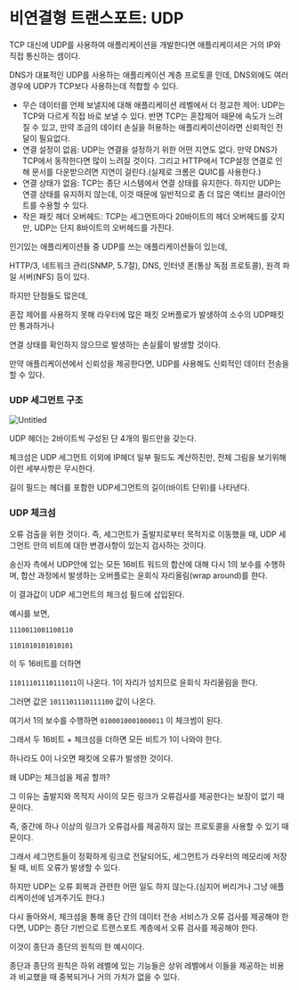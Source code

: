 # 비연결형 트랜스포트: UDP

TCP 대신에 UDP를 사용하여 애플리케이션을 개발한다면 애플리케이셔은 거의 IP와 직접 통신하는 셈이다.

DNS가 대표적인 UDP를 사용하는 애플리케이션 계층 프로토콜 인데, DNS외에도 여러 경우에 UDP가 TCP보다 사용하는데 적합할 수 있다.

- 무슨 데이터를 언제 보낼지에 대해 애플리케이션 레벨에서 더 정교한 제어: UDP는 TCP와 다르게 직접 바로 보낼 수 있다. 반면 TCP는 혼잡제어 때문에 속도가 느려질 수 있고, 만약 조금의 데이터 손실을 허용하는 애플리케이션이라면 신뢰적인 전달이 필요없다.
- 연결 설정이 없음: UDP는 연결을 설정하기 위한 어떤 지연도 없다. 만약 DNS가 TCP에서 동작한다면 많이 느려질 것이다. 그리고 HTTP에서 TCP설정 연결로 인해 문서를 다운받으려면 지연이 걸린다.(실제로 크롬은 QUIC를 사용한다.)
- 연결 상태가 없음: TCP는 종단 시스템에서 연결 상태를 유지한다. 하지만 UDP는 연결 상태를 유지하지 않는데, 이것 때문에 일반적으로 좀 더 많은 액티브 클라이언트를 수용할 수 있다.
- 작은 패킷 헤더 오버헤드: TCP는 세그먼트마다 20바이트의 헤더 오버헤드를 갖지만, UDP는 단지 8바이트의 오버헤드를 가진다.

인기있는 애플리케이션들 중 UDP를 쓰는 애플리케이션들이 있는데,

HTTP/3, 네트워크 관리(SNMP, 5.7절), DNS, 인터넷 폰(통상 독점 프로토콜), 원격 파일 서버(NFS) 등이 있다.

하지만 단점들도 많은데,

혼잡 제어를 사용하지 못해 라우터에 많은 패킷 오버플로가 발생하여 소수의 UDP패킷만 통과하거나

연결 상태를 확인하지 않으므로 발생하는 손실률이 발생할 것이다.

만약 애플리케이션에서 신뢰성을 제공한다면, UDP를 사용해도 신뢰적인 데이터 전송을 할 수 있다.

### UDP 세그먼트 구조

![Untitled](https://user-images.githubusercontent.com/86337233/211334784-c3a87f6f-85ca-414b-9c72-9b40e90bb5e1.png)

UDP 헤더는 2바이트씩 구성된 단 4개의 필드만을 갖는다.

체크섬은 UDP 세그먼트 이외에 IP헤더 일부 필드도 계산하진만, 전체 그림을 보기위해 이런 세부사항은 무시한다.

길이 필드는 헤더를 포함한 UDP세그먼트의 길이(바이트 단위)를 나타낸다.

### UDP 체크섬

오류 검출을 위한 것이다. 즉, 세그먼트가 출발지로부터 목적지로 이동했을 때, UDP 세그먼트 안의 비트에 대한 변경사항이 있는지 검사하는 것이다.

송신자 측에서 UDP안에 있는 모든 16비트 워드의 합산에 대해 다시 1의 보수를 수행하며, 합산 과정에서 발생하는 오버플로는 윤회식 자리올림(wrap around)를 한다.

이 결과값이 UDP 세그먼트의 체크섬 필드에 삽입된다.

예시를 보면,

`1110011001100110`

`1101010101010101`

이 두 16비트를 더하면

`11011101110111011`이 나온다. 1이 자리가 넘치므로 윤회식 자리올림을 한다.

그러면 값은 `1011101110111100` 값이 나온다.

여기서 1의 보수를 수행하면 `0100010001000011` 이 체크썸이 된다.

그래서 두 16비트 + 체크섬을 더하면 모든 비트가 1이 나와야 한다.

하나라도 0이 나오면 패킷에 오류가 발생한 것이다.

왜 UDP는 체크섬을 제공 할까?

그 이유는 출발지와 목적지 사이의 모든 링크가 오류검사를 제공한다는 보장이 없기 때문이다.

즉, 중간에 하나 이상의 링크가 오류검사를 제공하지 않는 프로토콜을 사용할 수 있기 때문이다.

그래서 세그먼트들이 정확하게 링크로 전달되어도, 세그먼트가 라우터의 메모리에 저장될 때, 비트 오류가 발생할 수 있다.

하지만 UDP는 오류 회복과 관련한 어떤 일도 하지 않는다.(심지어 버리거나 그냥 애플리케이션에 넘겨주기도 한다.)

다시 돌아와서, 체크섬을 통해 종단 간의 데이터 전송 서비스가 오류 검사를 제공해야 한다면, UDP는 종단 기반으로 트랜스포트 계층에서 오류 검사를 제공해야 한다.

이것이 종단과 종단의 원칙의 한 예시이다.

종단과 종단의 원칙은 하위 레벨에 있는 기능들은 상위 레벨에서 이들을 제공하는 비용과 비교했을 때 중복되거나 거의 가치가 없을 수 있다.

